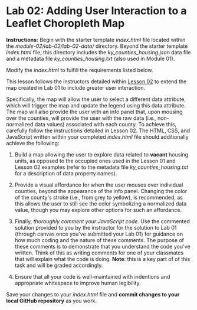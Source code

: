 # Lab 02: Adding User Interaction to a Leaflet Choropleth Map

**Instructions:** Begin with the starter template *index.html* file located within the *module-02/lab-02/lab-02-data/* directory. Beyond the starter template *index.html* file, this directory includes  the *ky_counties_housing.json* data file and a metadata file *ky_counties_housing.txt* (also used in Module 01).

Modify the *index.html* to fulfill the requirements listed below. 

This lesson follows the instructors detailed within [Lesson 02](../lesson-02.md) to extend the map created in Lab 01 to include greater user interaction. 

Specifically, the map will allow the user to select a different data attribute, which will trigger the map and update the legend using this data attribute. The map will also provide the user with an info panel that, upon mousing over the counties, will provide the user with the raw data (i.e., non-normalized data values) associated with each county. To achieve this, carefully follow the instructions detailed in Lesson 02. The HTML, CSS, and JavaScript written within your completed *index.html* file should additionally achieve the following:

1. Build a map allowing the user to explore data related to **vacant** housing units, as opposed to the occupied ones used in the Lesson 01 and Lesson 02 examples (refer to the metadata file *ky_counties_housing.txt* for a description of data property names).

2. Provide a visual affordance for when the user mouses over individual counties, beyond the appearance of the info panel. Changing the color of the county's stroke (i.e., from grey to yellow), is recommended, as this allows the user to still see the color symbolizing a normalized data value, though you may explore other options for such an affordance.

3. Finally, *thoroughly comment your JavaScript code*. Use the commented solution provided to you by the instructor for the solution to Lab 01 (through canvas once you've submitted your Lab 01) for guidance on how much coding and the nature of these comments. The purpose of these comments is to demonstrate that you understand the code you've written. Think of this as writing comments for one of your classmates that will explain what the code is doing. **Note**: this is a key part of of this task and will be graded accordingly.

4. Ensure that all your code is well-maintained with indentions and appropriate whitespace to improve human legibility.

Save your changes to your *index.html* file and **commit changes to your local GitHub repository** as you work.